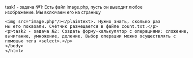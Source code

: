 task1 - задача №1:
Есть файл image.php, пусть он выводит любое изображение.
Мы включаем его на страницу <plaintext><img src="image.php"/></plaintext>. Нужно знать, сколько раз мы его показали.
Счётчик размещается в файле count.txt.

task2 - задача №2:
Создать форму-калькулятор c операциями: сложение, вычитание, умножение, деление. Выбор операции можно осуществлять с помощью тега <select>.
